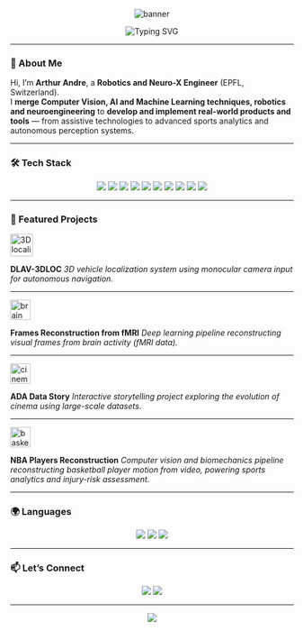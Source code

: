 <!-- Animated Banner -->
<p align="center">
  <img src="https://capsule-render.vercel.app/api?type=waving&color=0:007BFF,100:00C6FF&height=200&section=header&text=Arthur%20Andre&fontSize=48&fontColor=ffffff&animation=fadeIn" alt="banner"/>
</p>

<!-- Typing effect for title -->
<p align="center">
  <img src="https://readme-typing-svg.demolab.com?font=Fira+Code&weight=600&size=28&pause=1000&color=007BFF&center=true&vCenter=true&width=600&lines=Robotics+Engineer;Machine+Learning+And+Data+Oriented;Computer+Vision+Enthusiast;Always+Building+Something+New" alt="Typing SVG" />
</p>

---

### 👋 About Me

Hi, I’m **Arthur Andre**, a **Robotics and Neuro-X Engineer** (EPFL, Switzerland).  
I **merge Computer Vision, AI and Machine Learning techniques, robotics and neuroengineering** to **develop and implement real-world products and tools** — from assistive technologies to advanced sports analytics and autonomous perception systems.

---

### 🛠 Tech Stack

<p align="center">
  <!-- Core Languages -->
  <img src="https://img.shields.io/badge/Python-3776AB?style=for-the-badge&logo=python&logoColor=white" />
  <img src="https://img.shields.io/badge/C++-00599C?style=for-the-badge&logo=c%2B%2B&logoColor=white" />
  <img src="https://img.shields.io/badge/Matlab-0076A8?style=for-the-badge&logo=mathworks&logoColor=white" />
  <!-- AI/ML -->
  <img src="https://img.shields.io/badge/PyTorch-EE4C2C?style=for-the-badge&logo=pytorch&logoColor=white" />
  <img src="https://img.shields.io/badge/HuggingFace-FCC72A?style=for-the-badge&logo=huggingface&logoColor=black" />
  <img src="https://img.shields.io/badge/vLLM-2C2C2C?style=for-the-badge&logo=lightning&logoColor=white" />
  <!-- Tools & Frameworks -->
  <img src="https://img.shields.io/badge/Docker-2496ED?style=for-the-badge&logo=docker&logoColor=white" />
  <img src="https://img.shields.io/badge/Angular-DD0031?style=for-the-badge&logo=angular&logoColor=white" />
  <img src="https://img.shields.io/badge/Linux-333333?style=for-the-badge&logo=linux&logoColor=white" />
  <img src="https://img.shields.io/badge/Bash-121011?style=for-the-badge&logo=gnu-bash&logoColor=white" />
</p>

---

### 🚀 Featured Projects

<!-- DLAV-3DLOC -->
<p align="left">
  <img src="https://img.icons8.com/fluency/48/drone.png" width="40" alt="3D localization" />
</p>
<b>DLAV-3DLOC</b>  
<i>3D vehicle localization system using monocular camera input for autonomous navigation.</i>

---

<!-- Frames Reconstruction -->
<p align="left">
  <img src="https://img.icons8.com/emoji/48/brain-emoji.png" width="36" alt="brain" />
</p>
<b>Frames Reconstruction from fMRI</b>  
<i>Deep learning pipeline reconstructing visual frames from brain activity (fMRI data).</i>

---

<!-- ADA Project -->
<p align="left">
  <img src="https://img.icons8.com/color/48/movie-projector.png" width="36" alt="cinema" />
</p>
<b>ADA Data Story</b>  
<i>Interactive storytelling project exploring the evolution of cinema using large-scale datasets.</i>

---

<!-- NBA Players Reconstruction -->
<p align="left">
  <img src="https://img.icons8.com/color/48/basketball.png" width="36" alt="basketball" />
</p>
<b>NBA Players Reconstruction</b>  
<i>Computer vision and biomechanics pipeline reconstructing basketball player motion from video, powering sports analytics and injury-risk assessment.</i>


---

### 🌍 Languages

<p align="center">
  <img src="https://img.shields.io/badge/French-Native-blue?style=for-the-badge" />
  <img src="https://img.shields.io/badge/English-Proficient-red?style=for-the-badge" />
  <img src="https://img.shields.io/badge/German-Basic-green?style=for-the-badge" />
</p>

---

### 📫 Let’s Connect

<p align="center">
  <a href="mailto:arthur.andre0222@gmail.com"><img src="https://img.shields.io/badge/Email-arthur.andre0222%40gmail.com-blue?style=for-the-badge&logo=gmail" /></a>
  <a href="https://linkedin.com/in/arthur-andre"><img src="https://img.shields.io/badge/LinkedIn-Arthur%20Andre-blue?style=for-the-badge&logo=linkedin" /></a>
</p>

---

<p align="center">
  <img src="https://capsule-render.vercel.app/api?type=waving&color=0:00C6FF,100:007BFF&height=120&section=footer" />
</p>
